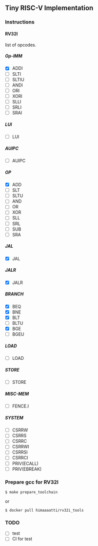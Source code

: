 Tiny RISC-V Implementation
---

### Instructions
#### RV32I
list of opcodes.
##### Op-IMM
- [x] ADDI
- [ ] SLTI
- [ ] SLTIU
- [ ] ANDI
- [ ] ORI
- [ ] XORI
- [ ] SLLI
- [ ] SRLI
- [ ] SRAI

##### LUI
- [ ] LUI

##### AUIPC
- [ ] AUIPC

##### OP
- [x] ADD
- [ ] SLT
- [ ] SLTU
- [ ] AND
- [ ] OR
- [ ] XOR
- [ ] SLL
- [ ] SRL
- [ ] SUB
- [ ] SRA

##### JAL
- [x] JAL

##### JALR
- [x] JALR

##### BRANCH
- [x] BEQ
- [x] BNE
- [x] BLT
- [ ] BLTU
- [x] BGE
- [ ] BGEU

##### LOAD
- [ ] LOAD

##### STORE
- [ ] STORE

##### MISC-MEM
- [ ] FENCE.I

##### SYSTEM
- [ ] CSRRW
- [ ] CSRRS
- [ ] CSRRC
- [ ] CSRRWI
- [ ] CSRRSI
- [ ] CSRRCI
- [ ] PRIV(ECALL)
- [ ] PRIV(EBREAK)

### Prepare gcc for RV32I
```
$ make prepare_toolchain
```  
or
```
$ docker pull himaaaatti/rv32i_tools
```

### TODO
- [ ] test
- [ ] CI for test
